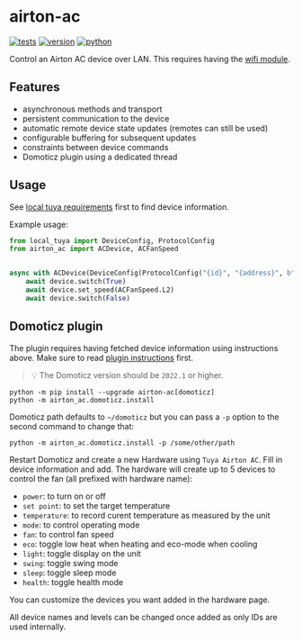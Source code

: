 # airton-ac

[![tests](https://github.com/gpajot/airton-ac/actions/workflows/test.yml/badge.svg?branch=main&event=push)](https://github.com/gpajot/airton-ac/actions/workflows/test.yml?query=branch%3Amain+event%3Apush)
[![version](https://img.shields.io/pypi/v/airton_ac?label=stable)](https://pypi.org/project/airton_ac/)
[![python](https://img.shields.io/pypi/pyversions/airton_ac)](https://pypi.org/project/airton_ac/)

Control an Airton AC device over LAN.
This requires having the [wifi module](https://eu.airton.shop/en/products/kit-module-wifi-pour-climatiseurs-airton-en-wifi-ready).

## Features
- asynchronous methods and transport
- persistent communication to the device
- automatic remote device state updates (remotes can still be used)
- configurable buffering for subsequent updates
- constraints between device commands
- Domoticz plugin using a dedicated thread

## Usage
See [local tuya requirements](https://github.com/gpajot/local-tuya#requirements) first to find device information.

Example usage:
```python
from local_tuya import DeviceConfig, ProtocolConfig
from airton_ac import ACDevice, ACFanSpeed


async with ACDevice(DeviceConfig(ProtocolConfig("{id}", "{address}", b"{key}"))) as device:
    await device.switch(True)
    await device.set_speed(ACFanSpeed.L2)
    await device.switch(False)
```

## Domoticz plugin
The plugin requires having fetched device information using instructions above.
Make sure to read [plugin instructions](https://www.domoticz.com/wiki/Using_Python_plugins) first.
> 💡 The Domoticz version should be `2022.1` or higher.

```shell
python -m pip install --upgrade airton-ac[domoticz]
python -m airton_ac.domoticz.install
```
Domoticz path defaults to `~/domoticz` but you can pass a `-p` option to the second command to change that:
```shell
python -m airton_ac.domoticz.install -p /some/other/path
```

Restart Domoticz and create a new Hardware using `Tuya Airton AC`. Fill in device information and add.
The hardware will create up to 5 devices to control the fan (all prefixed with hardware name):
- `power`: to turn on or off
- `set point`: to set the target temperature
- `temperature`: to record curent temperature as measured by the unit
- `mode`: to control operating mode
- `fan`: to control fan speed
- `eco`: toggle low heat when heating and eco-mode when cooling
- `light`: toggle display on the unit
- `swing`: toggle swing mode
- `sleep`: toggle sleep mode
- `health`: toggle health mode

You can customize the devices you want added in the hardware page.

All device names and levels can be changed once added as only IDs are used internally.

